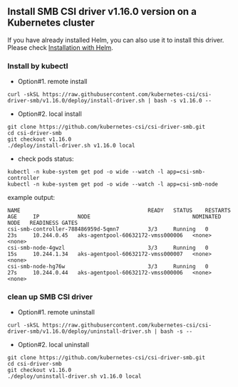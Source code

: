## Install SMB CSI driver v1.16.0 version on a Kubernetes cluster
If you have already installed Helm, you can also use it to install this driver. Please check [Installation with Helm](../charts/README.md).

### Install by kubectl
 - Option#1. remote install
```console
curl -skSL https://raw.githubusercontent.com/kubernetes-csi/csi-driver-smb/v1.16.0/deploy/install-driver.sh | bash -s v1.16.0 --
```

 - Option#2. local install
```console
git clone https://github.com/kubernetes-csi/csi-driver-smb.git
cd csi-driver-smb
git checkout v1.16.0
./deploy/install-driver.sh v1.16.0 local
```

 - check pods status:
```console
kubectl -n kube-system get pod -o wide --watch -l app=csi-smb-controller
kubectl -n kube-system get pod -o wide --watch -l app=csi-smb-node
```

example output:

```
NAME                                        READY   STATUS    RESTARTS   AGE     IP            NODE                                NOMINATED NODE   READINESS GATES
csi-smb-controller-788486959d-5qmn7         3/3     Running   0          23s     10.244.0.45   aks-agentpool-60632172-vmss000006   <none>           <none>
csi-smb-node-4gwzl                          3/3     Running   0          15s     10.244.1.34   aks-agentpool-60632172-vmss000007   <none>           <none>
csi-smb-node-hg76w                          3/3     Running   0          27s     10.244.0.44   aks-agentpool-60632172-vmss000006   <none>           <none>
```

### clean up SMB CSI driver
 - Option#1. remote uninstall
```console
curl -skSL https://raw.githubusercontent.com/kubernetes-csi/csi-driver-smb/v1.16.0/deploy/uninstall-driver.sh | bash -s --
```

 - Option#2. local uninstall
```console
git clone https://github.com/kubernetes-csi/csi-driver-smb.git
cd csi-driver-smb
git checkout v1.16.0
./deploy/uninstall-driver.sh v1.16.0 local
```